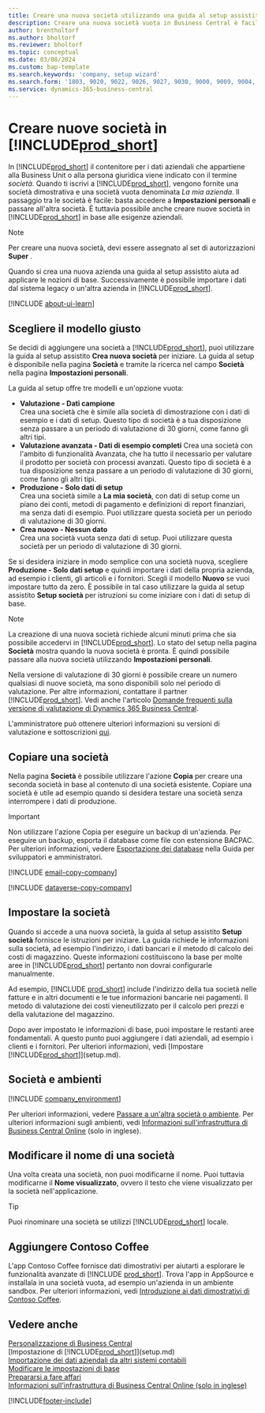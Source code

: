 ```yaml
---
title: Creare una nuova società utilizzando una guida al setup assistito
description: Creare una nuova società vuota in Business Central è facile. Una guida al setup assistito fornisce le istruzioni nei vari passaggi e consente di importare i dati aziendali.
author: brentholtorf
ms.author: bholtorf
ms.reviewer: bholtorf
ms.topic: conceptual
ms.date: 03/08/2024
ms.custom: bap-template
ms.search.keywords: 'company, setup wizard'
ms.search.form: '1803, 9020, 9022, 9026, 9027, 9030, 9000, 9009, 9004, 9005, 9024, 9006, 9007, 9010, 9016, 9017'
ms.service: dynamics-365-business-central
---
```

# Creare nuove società in [!INCLUDE[prod_short](includes/prod_short.md)]

In [!INCLUDE[prod_short](includes/prod_short.md)] il contenitore per i dati aziendali che appartiene alla Business Unit o alla persona giuridica viene indicato con il termine *società*. Quando ti iscrivi a [!INCLUDE[prod_short](includes/prod_short.md)], vengono fornite una società dimostrativa e una società vuota denominata *La mia azienda*. Il passaggio tra le società è facile: basta accedere a **Impostazioni personali** e passare all'altra società. È tuttavia possibile anche creare nuove società in [!INCLUDE[prod_short](includes/prod_short.md)] in base alle esigenze aziendali.  

> [!NOTE]
> Per creare una nuova società, devi essere assegnato al set di autorizzazioni **Super** .

Quando si crea una nuova azienda una guida al setup assistito aiuta ad applicare le nozioni di base. Successivamente è possibile importare i dati dal sistema legacy o un'altra azienda in [!INCLUDE[prod_short](includes/prod_short.md)].  

[!INCLUDE [about-ui-learn](includes/about-ui-learn.md)]

## Scegliere il modello giusto

Se decidi di aggiungere una società a [!INCLUDE[prod_short](includes/prod_short.md)], puoi utilizzare la guida al setup assistito **Crea nuova società** per iniziare. La guida al setup è disponibile nella pagina **Società** e tramite la ricerca nel campo **Società** nella pagina **Impostazioni personali**.  

La guida al setup offre tre modelli e un'opzione vuota:

- **Valutazione - Dati campione**  
    Crea una società che è simile alla società di dimostrazione con i dati di esempio e i dati di setup. Questo tipo di società è a tua disposizione senza passare a un periodo di valutazione di 30 giorni, come fanno gli altri tipi.  
- **Valutazione avanzata - Dati di esempio completi** Crea una società con l'ambito di funzionalità Avanzata, che ha tutto il necessario per valutare il prodotto per società con processi avanzati. Questo tipo di società è a tua disposizione senza passare a un periodo di valutazione di 30 giorni, come fanno gli altri tipi.
- **Produzione - Solo dati di setup**  
    Crea una società simile a **La mia società**, con dati di setup come un piano dei conti, metodi di pagamento e definizioni di report finanziari, ma senza dati di esempio. Puoi utilizzare questa società per un periodo di valutazione di 30 giorni.
- **Crea nuovo - Nessun dato**  
    Crea una società vuota senza dati di setup. Puoi utilizzare questa società per un periodo di valutazione di 30 giorni.  

Se si desidera iniziare in modo semplice con una società nuova, scegliere **Produzione - Solo dati setup** e quindi importare i dati della propria azienda, ad esempio i clienti, gli articoli e i fornitori. Scegli il modello **Nuovo** se vuoi impostare tutto da zero. È possibile in tal caso utilizzare la guida al setup assistito **Setup società** per istruzioni su come iniziare con i dati di setup di base.  

> [!NOTE]  
> La creazione di una nuova società richiede alcuni minuti prima che sia possibile accedervi in [!INCLUDE[prod_short](includes/prod_short.md)]. Lo stato del setup nella pagina **Società** mostra quando la nuova società è pronta. È quindi possibile passare alla nuova società utilizzando **Impostazioni personali**.  

Nella versione di valutazione di 30 giorni è possibile creare un numero qualsiasi di nuove società, ma sono disponibili solo nel periodo di valutazione. Per altre informazioni, contattare il partner [!INCLUDE[prod_short](includes/prod_short.md)]. Vedi anche l'articolo [Domande frequenti sulla versione di valutazione di Dynamics 365 Business Central](trial-faq.md).  

L'amministratore può ottenere ulteriori informazioni su versioni di valutazione e sottoscrizioni [qui](/dynamics365/business-central/dev-itpro/administration/trials-subscriptions).  

## Copiare una società

Nella pagina **Società** è possibile utilizzare l'azione **Copia** per creare una seconda società in base al contenuto di una società esistente. Copiare una società è utile ad esempio quando si desidera testare una società senza interrompere i dati di produzione.

> [!Important]
> Non utilizzare l'azione Copia per eseguire un backup di un'azienda. Per eseguire un backup, esporta il database come file con estensione BACPAC. Per ulteriori informazioni, vedere [Esportazione dei database](/dynamics365/business-central/dev-itpro/administration/tenant-admin-center-database-export) nella Guida per sviluppatori e amministratori.

[!INCLUDE [email-copy-company](includes/email-copy-company.md)]

[!INCLUDE [dataverse-copy-company](includes/dataverse-copy-company.md)]

## Impostare la società

Quando si accede a una nuova società, la guida al setup assistito **Setup società** fornisce le istruzioni per iniziare. La guida richiede le informazioni sulla società, ad esempio l'indirizzo, i dati bancari e il metodo di calcolo dei costi di magazzino. Queste informazioni costituiscono la base per molte aree in [!INCLUDE[prod_short](includes/prod_short.md)] pertanto non dovrai configurarle manualmente.  

Ad esempio, [!INCLUDE [prod_short](includes/prod_short.md)] include l'indirizzo della tua società nelle fatture e in altri documenti e le tue informazioni bancarie nei pagamenti. Il metodo di valutazione dei costi vieneutilizzato per il calcolo peri prezzi e della valutazione del magazzino.  

Dopo aver impostato le informazioni di base, puoi impostare le restanti aree fondamentali. A questo punto puoi aggiungere i dati aziendali, ad esempio i clienti e i fornitori. Per ulteriori informazioni, vedi [Impostare [!INCLUDE[prod_short](includes/prod_short.md)]](setup.md).  

## Società e ambienti

[!INCLUDE [company_environment](includes/company_environment.md)]

Per ulteriori informazioni, vedere [Passare a un'altra società o ambiente](ui-organization-switch.md). Per ulteriori informazioni sugli ambienti, vedi [Informazioni sull'infrastruttura di Business Central Online](/dynamics365/business-central/dev-itpro/administration/tenant-environment-topology) (solo in inglese).  

## Modificare il nome di una società

Una volta creata una società, non puoi modificarne il nome. Puoi tuttavia modificarne il **Nome visualizzato**, ovvero il testo che viene visualizzato per la società nell'applicazione.  

> [!TIP]
> Puoi rinominare una società se utilizzi [!INCLUDE[prod_short](includes/prod_short.md)] locale.

## Aggiungere Contoso Coffee

L'app Contoso Coffee fornisce dati dimostrativi per aiutarti a esplorare le funzionalità avanzate di [!INCLUDE [prod_short](includes/prod_short.md)]. Trova l'app in AppSource e installala in una società vuota, ad esempio un'azienda in un ambiente sandbox. Per ulteriori informazioni, vedi [Introduzione ai dati dimostrativi di Contoso Coffee](contoso-coffee/contoso-coffee-intro.md).  

## Vedere anche

[Personalizzazione di Business Central](ui-customizing-overview.md)  
[Impostazione di [!INCLUDE[prod_short](includes/prod_short.md)]](setup.md)  
[Importazione dei dati aziendali da altri sistemi contabili](across-import-data-configuration-packages.md)  
[Modificare le impostazioni di base](ui-change-basic-settings.md)  
[Prepararsi a fare affari](ui-get-ready-business.md)  
[Informazioni sull'infrastruttura di Business Central Online (solo in inglese)](/dynamics365/business-central/dev-itpro/administration/tenant-environment-topology)  


[!INCLUDE[footer-include](includes/footer-banner.md)]
